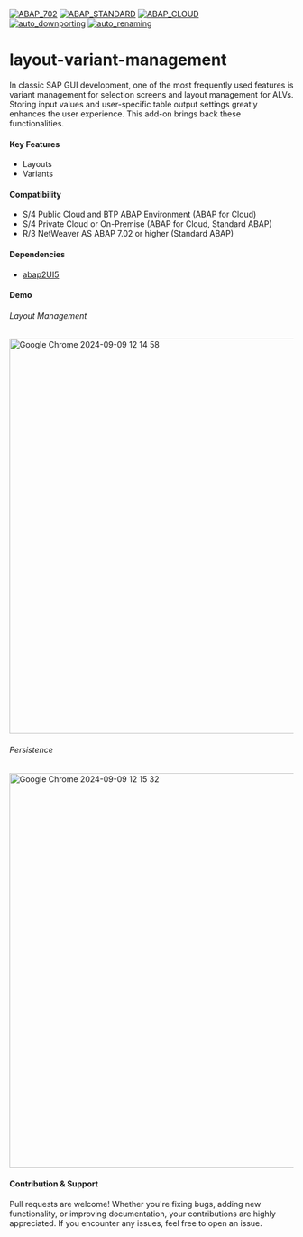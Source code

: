 [![ABAP_702](https://github.com/abap2UI5-addons/layout-variant-management/actions/workflows/ABAP_702.yaml/badge.svg?branch=702)](https://github.com/abap2UI5-addons/layout-variant-management/actions/workflows/ABAP_702.yaml)
[![ABAP_STANDARD](https://github.com/abap2UI5-addons/layout-variant-management/actions/workflows/ABAP_STANDARD.yaml/badge.svg)](https://github.com/abap2UI5-addons/layout-variant-management/actions/workflows/ABAP_STANDARD.yaml)
[![ABAP_CLOUD](https://github.com/abap2UI5-addons/layout-variant-management/actions/workflows/ABAP_CLOUD.yaml/badge.svg)](https://github.com/abap2UI5-addons/layout-variant-management/actions/workflows/ABAP_CLOUD.yaml)
<br>
[![auto_downporting](https://github.com/abap2UI5-addons/layout-variant-management/actions/workflows/auto_downporting.yaml/badge.svg)](https://github.com/abap2UI5-addons/layout-variant-management/actions/workflows/auto_downporting.yaml)
[![auto_renaming](https://github.com/abap2UI5-addons/layout-variant-management/actions/workflows/auto_renaming.yaml/badge.svg)](https://github.com/abap2UI5-addons/layout-variant-management/actions/workflows/auto_renaming.yaml)

# layout-variant-management

In classic SAP GUI development, one of the most frequently used features is variant management for selection screens and layout management for ALVs. Storing input values and user-specific table output settings greatly enhances the user experience. This add-on brings back these functionalities.

#### Key Features
* Layouts
* Variants
  
#### Compatibility
* S/4 Public Cloud and BTP ABAP Environment (ABAP for Cloud)
* S/4 Private Cloud or On-Premise (ABAP for Cloud, Standard ABAP)
* R/3 NetWeaver AS ABAP 7.02 or higher (Standard ABAP)

#### Dependencies
* [abap2UI5](https://github.com/abap2UI5/abap2UI5)

#### Demo

###### Layout Management
<img width="700" alt="Google Chrome 2024-09-09 12 14 58" src="https://github.com/user-attachments/assets/5e5f9291-3817-4a66-a886-cd0ac0c6e175">

###### Persistence
<img width="700" alt="Google Chrome 2024-09-09 12 15 32" src="https://github.com/user-attachments/assets/d7f39663-d864-4737-89e4-8e925e54bc2d">

#### Contribution & Support
Pull requests are welcome! Whether you're fixing bugs, adding new functionality, or improving documentation, your contributions are highly appreciated. If you encounter any issues, feel free to open an issue.
